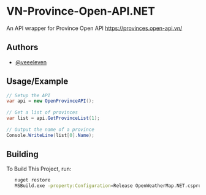 

# VN-Province-Open-API.NET
An API wrapper for Province Open API https://provinces.open-api.vn/


## Authors

- [@veeeleven](https://github.com/veeeleven)

  
## Usage/Example

```csharp
// Setup the API  
var api = new OpenProvinceAPI();  
            
// Get a list of provinces  
var list = api.GetProvinceList(1);
            
// Output the name of a province
Console.WriteLine(list[0].Name);
```

## Building

To Build This Project, run:

```bash
   nuget restore
   MSBuild.exe -property:Configuration=Release OpenWeatherMap.NET.csproj
```
